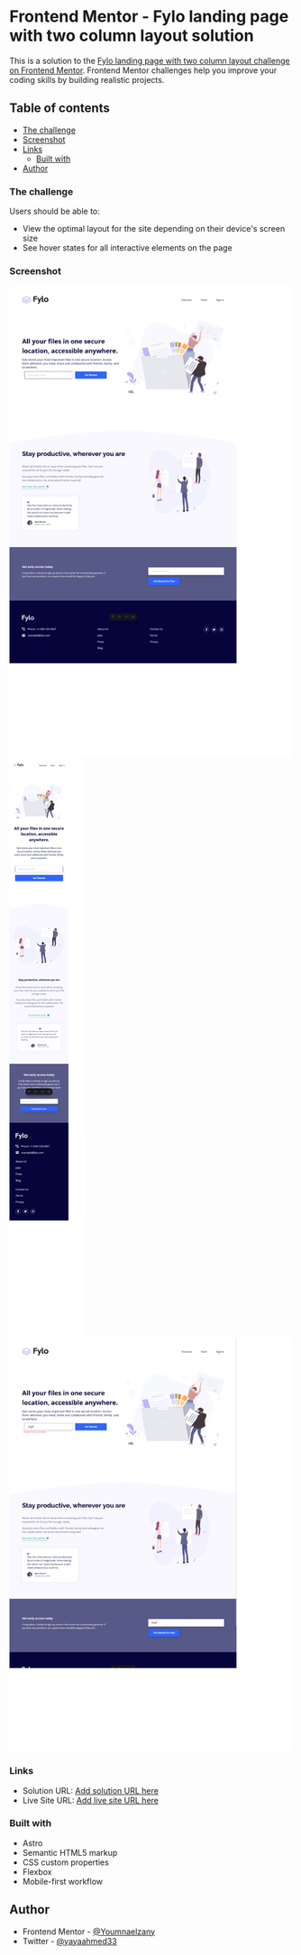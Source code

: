 # Frontend Mentor - Fylo landing page with two column layout solution

This is a solution to the [Fylo landing page with two column layout challenge on Frontend Mentor](https://www.frontendmentor.io/challenges/fylo-landing-page-with-two-column-layout-5ca5ef041e82137ec91a50f5). Frontend Mentor challenges help you improve your coding skills by building realistic projects.

## Table of contents

- [The challenge](#the-challenge)
- [Screenshot](#screenshot)
- [Links](#links)
  - [Built with](#built-with)
- [Author](#author)

### The challenge

Users should be able to:

- View the optimal layout for the site depending on their device's screen size
- See hover states for all interactive elements on the page

### Screenshot

![](./public/images/Screenshot%202024-06-11%20at%2019-53-13%20Fylo%20landing%20page%20with%20two%20column%20layout.png)
![](./public/images/Screenshot%202024-06-11%20at%2019-53-22%20Fylo%20landing%20page%20with%20two%20column%20layout.png)
![](./public/images/Screenshot%202024-06-11%20at%2019-55-58%20Fylo%20landing%20page%20with%20two%20column%20layout.png)

### Links

- Solution URL: [Add solution URL here](https://github.com/Youmnaelzany/fylo-landing-page-with-two-column-layout-master-11-6-24.git)
- Live Site URL: [Add live site URL here](https://your-live-site-url.com)

### Built with

- Astro
- Semantic HTML5 markup
- CSS custom properties
- Flexbox
- Mobile-first workflow

## Author

- Frontend Mentor - [@Youmnaelzany](https://www.frontendmentor.io/profile/Youmnaelzany)
- Twitter - [@yayaahmed33](https://twitter.com/yayaahmed33)
